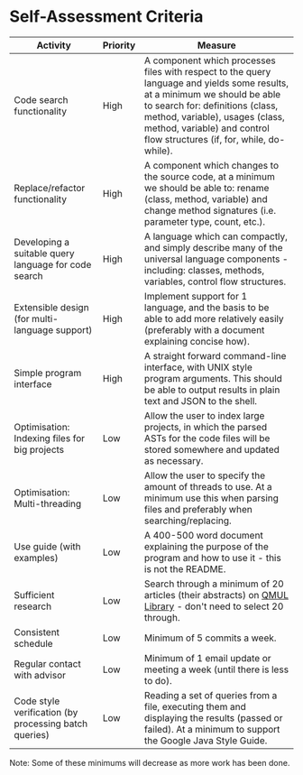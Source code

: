 Self-Assessment Criteria
========

| Activity | Priority | Measure |
|--|--|--|
| Code search functionality | High | A component which processes files with respect to the query language and yields some results, at a minimum we should be able to search for: definitions (class, method, variable), usages (class, method, variable) and control flow structures (if, for, while, do-while). |
| Replace/refactor functionality | High | A component which changes to the source code, at a minimum we should be able to: rename (class, method, variable) and change method signatures (i.e. parameter type, count, etc.). |
| Developing a suitable query language for code search | High | A language which can compactly, and simply describe many of the universal language components - including: classes, methods, variables, control flow structures. |
| Extensible design (for multi-language support) | High | Implement support for 1 language, and the basis to be able to add more relatively easily (preferably with a document explaining concise how). |
| Simple program interface | High | A straight forward command-line interface, with UNIX style program arguments. This should be able to output results in plain text and JSON to the shell. |
| Optimisation: Indexing files for big projects | Low | Allow the user to index large projects, in which the parsed ASTs for the code files will be stored somewhere and updated as necessary. |
| Optimisation: Multi-threading | Low | Allow the user to specify the amount of threads to use. At a minimum use this when parsing files and preferably when searching/replacing. |
| Use guide (with examples) | Low | A 400-500 word document explaining the purpose of the program and how to use it - this is not the README. |
| Sufficient research | Low | Search through a minimum of 20 articles (their abstracts) on [QMUL Library](http://library.qmul.ac.uk/) - don't need to select 20 through. |
| Consistent schedule | Low | Minimum of 5 commits a week. |
| Regular contact with advisor | Low | Minimum of 1 email update or meeting a week (until there is less to do). |
| Code style verification (by processing batch queries) | Low | Reading a set of queries from a file, executing them and displaying the results (passed or failed). At a minimum to support the Google Java Style Guide. |

Note: Some of these minimums will decrease as more work has been done.
